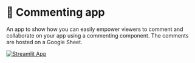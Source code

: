 # 💬 Commenting app

An app to show how you can easily empower viewers to comment and collaborate on your app using a commenting component. The comments are hosted on a Google Sheet.

[![Streamlit App](https://static.streamlit.io/badges/streamlit_badge_black_white.svg)](https://share.streamlit.io/streamlit/example-app-commenting/main)
